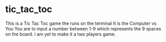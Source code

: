 # tic_tac_toc
This is a Tic Tac Toc game the runs on the terminal
It is the Computer vs You
You are to input a number between 1-9 which represents the 9 spaces on the board.
i am yet to make it a two players game.
